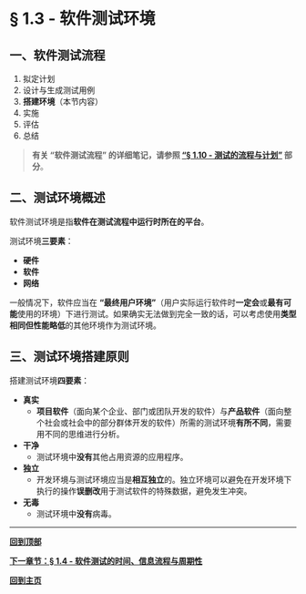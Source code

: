 # § 1.3 - 软件测试环境

## 一、软件测试流程

1. 拟定计划
2. 设计与生成测试用例
3. **搭建环境**（本节内容）
4. 实施
5. 评估
6. 总结

> **有关 “软件测试流程” 的详细笔记，请参照 [“§ 1.10 - 测试的流程与计划”](https://github.com/Lingggao/Software-Testing-Basics/blob/master/%E7%AC%AC%E4%B8%80%E7%AB%A0/1_10_%E6%B5%8B%E8%AF%95%E7%9A%84%E6%B5%81%E7%A8%8B%E4%B8%8E%E8%AE%A1%E5%88%92.md#-110---%E6%B5%8B%E8%AF%95%E7%9A%84%E6%B5%81%E7%A8%8B%E4%B8%8E%E8%AE%A1%E5%88%92) 部分**。

## 二、测试环境概述

软件测试环境是指**软件在测试流程中运行时所在的平台**。

测试环境**三要素**：

- **硬件**
- **软件**
- **网络**

一般情况下，软件应当在 **“最终用户环境”**（用户实际运行软件时**一定会**或**最有可能**使用的环境）下进行测试。如果确实无法做到完全一致的话，可以考虑使用**类型相同但性能略低**的其他环境作为测试环境。

## 三、测试环境搭建原则

搭建测试环境**四要素**：

- **真实**
	- **项目软件**（面向某个企业、部门或团队开发的软件）与**产品软件**（面向整个社会或社会中的部分群体开发的软件）所需的测试环境**有所不同**，需要用不同的思维进行分析。
- **干净**
	- 测试环境中**没有**其他占用资源的应用程序。
- **独立**
	- 开发环境与测试环境应当是**相互独立**的。独立环境可以避免在开发环境下执行的操作**误删改**用于测试软件的特殊数据，避免发生冲突。
- **无毒**
	- 测试环境中**没有**病毒。

---
[**回到顶部**](https://github.com/Lingggao/Software-Testing-Basics/blob/master/%E7%AC%AC%E4%B8%80%E7%AB%A0/1_3_%E8%BD%AF%E4%BB%B6%E6%B5%8B%E8%AF%95%E7%8E%AF%E5%A2%83.md#-13---%E8%BD%AF%E4%BB%B6%E6%B5%8B%E8%AF%95%E7%8E%AF%E5%A2%83)

[**下一章节：§ 1.4 - 软件测试的时间、信息流程与周期性**](https://github.com/Lingggao/Software-Testing-Basics/blob/master/%E7%AC%AC%E4%B8%80%E7%AB%A0/1_4_%E8%BD%AF%E4%BB%B6%E6%B5%8B%E8%AF%95%E7%9A%84%E6%97%B6%E9%97%B4%E3%80%81%E4%BF%A1%E6%81%AF%E6%B5%81%E7%A8%8B%E4%B8%8E%E5%91%A8%E6%9C%9F%E6%80%A7.md#-14---%E8%BD%AF%E4%BB%B6%E6%B5%8B%E8%AF%95%E7%9A%84%E6%97%B6%E9%97%B4%E4%BF%A1%E6%81%AF%E6%B5%81%E7%A8%8B%E4%B8%8E%E5%91%A8%E6%9C%9F%E6%80%A7)

[**回到主页**](https://github.com/Lingggao/Software-Testing-Basics#%E8%BD%AF%E4%BB%B6%E6%B5%8B%E8%AF%95%E5%9F%BA%E7%A1%80%E5%AD%A6%E4%B9%A0%E7%AC%94%E8%AE%B0)